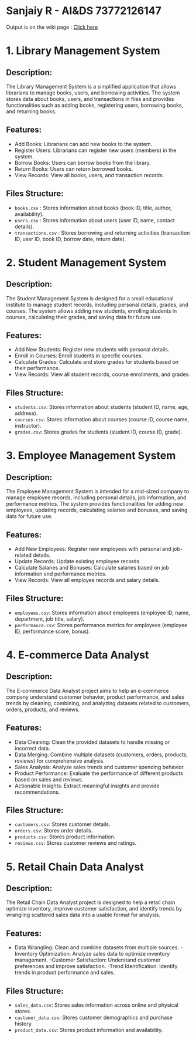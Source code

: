 # Sanjaiy R - AI&DS 73772126147
 Output is on the wiki page : [Click here](https://github.com/SanjaiyR/PPDA_OE_Assignment1/wiki)
 
 # 1. Library Management System
 
## Description:

The Library Management System is a simplified application that allows librarians to manage books, users, and borrowing activities. The system stores data about books, users, and transactions in files and provides functionalities such as adding books, registering users, borrowing books, and returning books.

## Features:

- Add Books: Librarians can add new books to the system.
- Register Users: Librarians can register new users (members) in the system.
- Borrow Books: Users can borrow books from the library.
- Return Books: Users can return borrowed books.
- View Records: View all books, users, and transaction records.

## Files Structure:

- `books.csv` : Stores information about books (book ID, title, author, availability).
- `users.csv` : Stores information about users (user ID, name, contact details).
- `transactions.csv` : Stores borrowing and returning activities (transaction ID, user ID, book ID, borrow date, return date).

# 2. Student Management System

## Description:

The Student Management System is designed for a small educational institute to manage student records, including personal details, grades, and courses. The system allows adding new students, enrolling students in courses, calculating their grades, and saving data for future use.

## Features:

- Add New Students: Register new students with personal details.
- Enroll in Courses: Enroll students in specific courses.
- Calculate Grades: Calculate and store grades for students based on their performance.
- View Records: View all student records, course enrollments, and grades.

## Files Structure:

- `students.csv`: Stores information about students (student ID, name, age, address).
- `courses.csv`: Stores information about courses (course ID, course name, instructor).
- `grades.csv`: Stores grades for students (student ID, course ID, grade).

# 3. Employee Management System

## Description:

The Employee Management System is intended for a mid-sized company to manage employee records, including personal details, job information, and performance metrics. The system provides functionalities for adding new employees, updating records, calculating salaries and bonuses, and saving data for future use.

## Features:

- Add New Employees: Register new employees with personal and job-related details.
- Update Records: Update existing employee records.
- Calculate Salaries and Bonuses: Calculate salaries based on job information and performance metrics.
- View Records: View all employee records and salary details.

## Files Structure:

- `employees.csv`: Stores information about employees (employee ID, name, department, job title, salary).
- `performance.csv`: Stores performance metrics for employees (employee ID, performance score, bonus).

# 4. E-commerce Data Analyst

## Description:

The E-commerce Data Analyst project aims to help an e-commerce company understand customer behavior, product performance, and sales trends by cleaning, combining, and analyzing datasets related to customers, orders, products, and reviews.

## Features:

- Data Cleaning: Clean the provided datasets to handle missing or incorrect data.
- Data Merging: Combine multiple datasets (customers, orders, products, reviews) for comprehensive analysis.
- Sales Analysis: Analyze sales trends and customer spending behavior.
- Product Performance: Evaluate the performance of different products based on sales and reviews.
- Actionable Insights: Extract meaningful insights and provide recommendations.

## Files Structure:

- `customers.csv`: Stores customer details.
- `orders.csv`: Stores order details.
- `products.csv`: Stores product information.
- `reviews.csv`: Stores customer reviews and ratings.

# 5. Retail Chain Data Analyst

## Description:

The Retail Chain Data Analyst project is designed to help a retail chain optimize inventory, improve customer satisfaction, and identify trends by wrangling scattered sales data into a usable format for analysis.

## Features:

- Data Wrangling: Clean and combine datasets from multiple sources.
-Inventory Optimization: Analyze sales data to optimize inventory management.
-Customer Satisfaction: Understand customer preferences and improve satisfaction.
-Trend Identification: Identify trends in product performance and sales.

## Files Structure:
- `sales_data.csv`: Stores sales information across online and physical stores.
- `customer_data.csv`: Stores customer demographics and purchase history.
- `product_data.csv`: Stores product information and availability.
